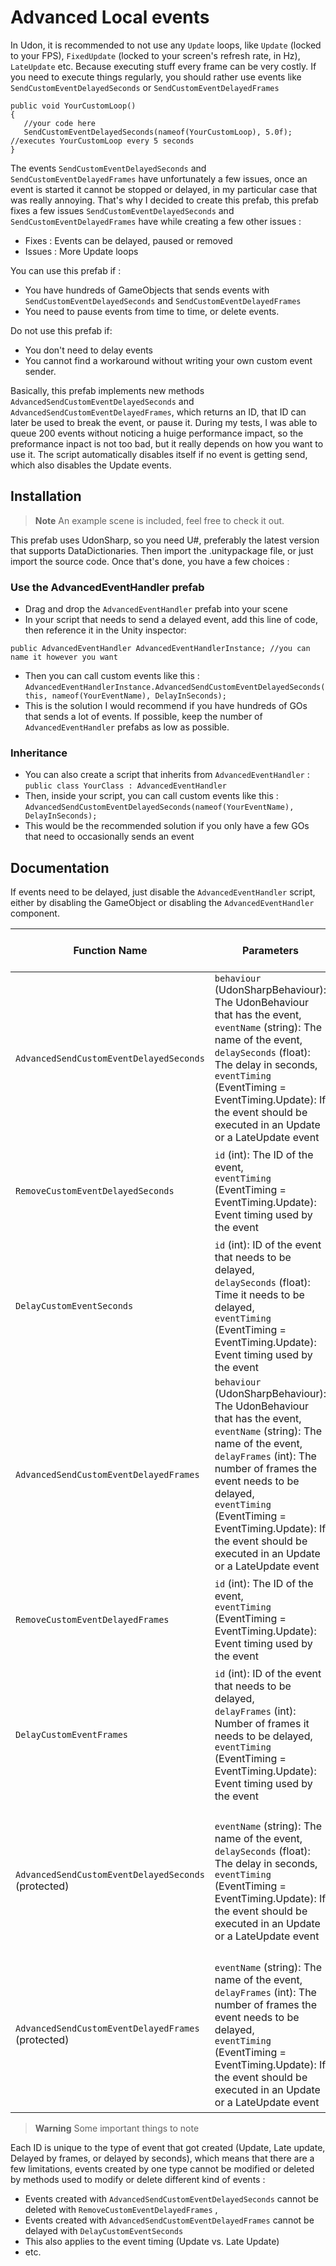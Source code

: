# Advanced Local events

In Udon, it is recommended to not use any `Update` loops, like `Update` (locked to your FPS), `FixedUpdate` (locked to your screen's refresh rate, in Hz), `LateUpdate` etc. Because executing stuff every frame can be very costly.
If you need to execute things regularly, you should rather use events like `SendCustomEventDelayedSeconds` or `SendCustomEventDelayedFrames`

```
public void YourCustomLoop()
{
   //your code here
   SendCustomEventDelayedSeconds(nameof(YourCustomLoop), 5.0f); //executes YourCustomLoop every 5 seconds
}
```

The events `SendCustomEventDelayedSeconds` and `SendCustomEventDelayedFrames` have unfortunately a few issues, once an event is started it cannot be stopped or delayed, in my particular case that was really annoying.
That's why I decided to create this prefab, this prefab fixes a few issues `SendCustomEventDelayedSeconds` and `SendCustomEventDelayedFrames` have while creating a few other issues :

- Fixes : Events can be delayed, paused or removed
- Issues : More Update loops

You can use this prefab if :
- You have hundreds of GameObjects that sends events with `SendCustomEventDelayedSeconds` and `SendCustomEventDelayedFrames`
- You need to pause events from time to time, or delete events.

Do not use this prefab if:
- You don't need to delay events
- You cannot find a workaround without writing your own custom event sender.

Basically, this prefab implements new methods `AdvancedSendCustomEventDelayedSeconds` and  `AdvancedSendCustomEventDelayedFrames`, which returns an ID, that ID can later be used to break the event, or pause it.
During my tests, I was able to queue 200 events without noticing a huige performance impact, so the preformance inpact is not too bad, but it really depends on how you want to use it. 
The script automatically disables itself if no event is getting send, which also disables the Update events.

## Installation

> **Note**
An example scene is included, feel free to check it out.

This prefab uses UdonSharp, so you need U#, preferably the latest version that supports DataDictionaries. Then import the .unitypackage file, or just import the source code.
Once that's done, you have a few choices :

### Use the AdvancedEventHandler prefab
- Drag and drop the `AdvancedEventHandler` prefab into your scene
- In your script that needs to send a delayed event, add this line of code, then reference it in the Unity inspector:
```
public AdvancedEventHandler AdvancedEventHandlerInstance; //you can name it however you want
```
- Then you can call custom events like this : `AdvancedEventHandlerInstance.AdvancedSendCustomEventDelayedSeconds(this, nameof(YourEventName), DelayInSeconds);`
- This is the solution I would recommend if you have hundreds of GOs that sends a lot of events. If possible, keep the number of `AdvancedEventHandler` prefabs as low as possible.

### Inheritance
- You can also create a script that inherits from `AdvancedEventHandler` : `public class YourClass : AdvancedEventHandler`
- Then, inside your script, you can call custom events like this : `AdvancedSendCustomEventDelayedSeconds(nameof(YourEventName), DelayInSeconds);`
- This would be the recommended solution if you only have a few GOs that need to occasionally sends an event

## Documentation

If events need to be delayed, just disable the `AdvancedEventHandler` script, either by disabling the GameObject or disabling the `AdvancedEventHandler` component.

| Function Name                              | Parameters                                                                      | Return Type and Explanation                                | Description/Summary                                           |
|-------------------------------------------|---------------------------------------------------------------------------------|--------------------------------------------------------------|---------------------------------------------------------------|
| `AdvancedSendCustomEventDelayedSeconds`    | `behaviour` (UdonSharpBehaviour): The UdonBehaviour that has the event,<br>`eventName` (string): The name of the event,<br>`delaySeconds` (float): The delay in seconds,<br>`eventTiming` (EventTiming = EventTiming.Update): If the event should be executed in an Update or a LateUpdate event | `int` (Event ID): Executes an event with a delay in seconds and returns the ID of the event created for later access. | Executes an event with a delay in seconds. |
| `RemoveCustomEventDelayedSeconds`         | `id` (int): The ID of the event,<br>`eventTiming` (EventTiming = EventTiming.Update): Event timing used by the event | `void`: Removes an event to prevent its execution based on its ID and event timing. | Removes an event to prevent it from being executed. |
| `DelayCustomEventSeconds`                | `id` (int): ID of the event that needs to be delayed,<br>`delaySeconds` (float): Time it needs to be delayed,<br>`eventTiming` (EventTiming = EventTiming.Update): Event timing used by the event | `void`: Delays an event based on its ID and event timing by a specified number of seconds. | Delays an event. |
| `AdvancedSendCustomEventDelayedFrames`    | `behaviour` (UdonSharpBehaviour): The UdonBehaviour that has the event,<br>`eventName` (string): The name of the event,<br>`delayFrames` (int): The number of frames the event needs to be delayed,<br>`eventTiming` (EventTiming = EventTiming.Update): If the event should be executed in an Update or a LateUpdate event | `int` (Event ID): Executes an event with a delay in frames and returns the ID of the event created for later access. | Executes an event with a delay in frames. |
| `RemoveCustomEventDelayedFrames`         | `id` (int): The ID of the event,<br>`eventTiming` (EventTiming = EventTiming.Update): Event timing used by the event | `void`: Removes an event to prevent its execution based on its ID and event timing. | Removes an event to prevent it from being executed. |
| `DelayCustomEventFrames`                | `id` (int): ID of the event that needs to be delayed,<br>`delayFrames` (int): Number of frames it needs to be delayed,<br>`eventTiming` (EventTiming = EventTiming.Update): Event timing used by the event | `void`: Delays an event based on its ID and event timing by a specified number of frames. | Delays an event. |
| `AdvancedSendCustomEventDelayedSeconds` (protected) | `eventName` (string): The name of the event,<br>`delaySeconds` (float): The delay in seconds,<br>`eventTiming` (EventTiming = EventTiming.Update): If the event should be executed in an Update or a LateUpdate event | `int` (Event ID): Executes an event with a delay in seconds, using the current object as the UdonBehaviour, and returns the ID of the event created for later access. | Executes an event with a delay in seconds. |
| `AdvancedSendCustomEventDelayedFrames` (protected) | `eventName` (string): The name of the event,<br>`delayFrames` (int): The number of frames the event needs to be delayed,<br>`eventTiming` (EventTiming = EventTiming.Update): If the event should be executed in an Update or a LateUpdate event | `int` (Event ID): Executes an event with a delay in frames, using the current object as the UdonBehaviour, and returns the ID of the event created for later access. | Executes an event with a delay in frames. |

> **Warning**
Some important things to note

Each ID is unique to the type of event that got created (Update, Late update, Delayed by frames, or delayed by seconds), which means that there are  a few limitations, events created by one type cannot be modified or deleted by methods used to modify or delete different kind of events :
- Events created with `AdvancedSendCustomEventDelayedSeconds` cannot be deleted with `RemoveCustomEventDelayedFrames` , 
- Events created with `AdvancedSendCustomEventDelayedFrames` cannot be delayed with `DelayCustomEventSeconds`
- This also applies to the event timing (Update vs. Late Update)
- etc.
